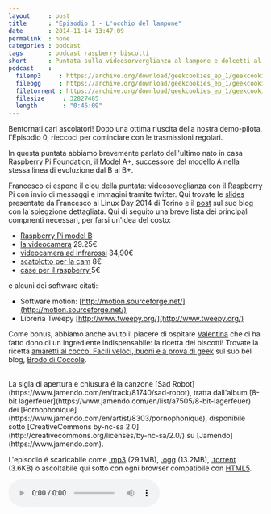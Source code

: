 ```yaml
---
layout     : post
title      : "Episodio 1 - L'occhio del lampone"
date       : 2014-11-14 13:47:09
permalink  : none 
categories : podcast
tags       : podcast raspberry biscotti
short      : Puntata sulla videosorverglianza al lampone e dolcetti al cocco
podcast    :
  filemp3     : https://archive.org/download/geekcookies_ep_1/geekcookies_ep_1.mp3
  fileogg     : https://archive.org/download/geekcookies_ep_1/geekcookies_ep_1.ogg
  filetorrent : https://archive.org/download/geekcookies_ep_1/geekcookies_ep_1_archive.torrent
  filesize     : 32827485
  length       : "0:45:09"
---
```

 
Bentornati cari ascolatori! Dopo una ottima riuscita della nostra demo-pilota, l'Episodio 0, rieccoci per cominciare con le trasmissioni regolari.

In questa puntata abbiamo brevemente parlato dell'ultimo nato in casa Raspberry Pi Foundation, il [Model A+][raspberryaplus], successore del modello A nella stessa linea di evoluzione dal B al B+.

Francesco ci espone il clou della puntata: videosoveglianza con il Raspberry Pi con  invio di messaggi e immagini tramite twitter. Qui trovate le [slides][slidesfrancesco] presentate da Francesco al Linux Day 2014 di Torino e il [post][blogfrancesco] sul suo blog con la spiegzione dettagliata.
Qui di seguito una breve lista dei principali compnenti necessari, per farsi un'idea del costo:

- [Raspberry Pi model B](http://www.amazon.it/Raspberry-Pi-Model-Plus-512MB/dp/B00LPESRUK/ref=sr_1_1?ie=UTF8&qid=1415622181&sr=8-1&keywords=raspberry+pi) 
- [la videocamera](http://www.amazon.it/Raspberry-Pi-100003-Modulo-telecamera/dp/B00E1GGE40/ref=sr_1_11?ie=UTF8&qid=1415622181&sr=8-11&keywords=raspberry+pi) 29.25€
- [videocamera ad infrarossi](http://www.amazon.it/Raspberry-Pi-NoIR-Infrared-Camera/dp/B00G9AZ79O/ref=sr_1_47?ie=UTF8&qid=1415622297&sr=8-47&keywords=raspberry+pi+B) 34,90€ 
- [scatolotto per la cam](http://www.amazon.it/Camera-Case-Raspberry-Pi-Trasparente/dp/B00IJZJWTI/ref=sr_1_5?ie=UTF8&qid=1415622722&sr=8-5&keywords=raspberry+pi+camera+case) 8€ 
- [case per il raspberry ](http://www.amazon.it/Raspberry-Pi-Modello-Plus-Black/dp/B00MQWQT0A/ref=sr_1_12?ie=UTF8&qid=1415622800&sr=8-12&keywords=raspberry+pi+case) 5€

e alcuni dei software citati:

* Software motion: [http://motion.sourceforge.net/](http://motion.sourceforge.net/)
* Libreria Tweepy [http://www.tweepy.org/](http://www.tweepy.org/) 

Come bonus, abbiamo anche avuto il piacere di ospitare [Valentina](https://twitter.com/valefatina) che ci ha fatto dono di un ingrediente indispensabile: la ricetta dei biscotti! Trovate la ricetta [amaretti al cocco. Facili veloci, buoni e a prova di geek][biscottivale] sul suo bel blog, [Brodo di Coccole](http://www.brododicoccole.com/).

<br />
La sigla di apertura e chiusura é la canzone [Sad Robot](https://www.jamendo.com/en/track/81740/sad-robot), tratta dall'album [8-bit lagerfeuer](https://www.jamendo.com/en/list/a7505/8-bit-lagerfeuer) dei [Pornophonique](https://www.jamendo.com/en/artist/8303/pornophonique), disponibile sotto [CreativeCommons by-nc-sa 2.0](http://creativecommons.org/licenses/by-nc-sa/2.0/) su [Jamendo](https://www.jamendo.com).

L'episodio é scaricabile come [.mp3]({{page.podcast.filemp3}}) (29.1MB), [.ogg]({{page.podcast.fileogg}}) (13.2MB), [.torrent]({{page.podcast.filetorrent}}) (3.6KB) o ascoltabile qui sotto con ogni browser compatibile con [HTML5](http://html5test.com/).


<!--HTML5 audio player,see http://www.bloggerbuster.com/2012/07/how-to-add-music-player-in-blogspot.html-->
<audio controls> 
<source src="{{page.podcast.filemp3}}" /> 
If you cannot see the audio controls, your browser does not support the audio element 
</audio>

[raspberryaplus]: http://www.raspberrypi.org/products/model-a-plus/
[slidesfrancesco]: http://www.slideshare.net/cesco_78/linux-day-2014-talk-su-videosorveglianza-con-raspberry-pi
[blogfrancesco]: http://www.iltucci.com/blog/category/progetti/videosorveglianza-con-raspberry-pi/
[biscottivale]: http://www.brododicoccole.com/dolcetti-di-amaretti-al-cocco/


